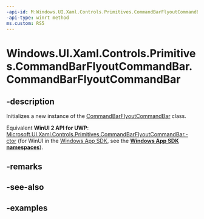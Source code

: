 ```yaml
---
-api-id: M:Windows.UI.Xaml.Controls.Primitives.CommandBarFlyoutCommandBar.#ctor
-api-type: winrt method
ms.custom: RS5
---
```


<!-- Method syntax.
public CommandBarFlyoutCommandBar.CommandBarFlyoutCommandBar()
-->

# Windows.UI.Xaml.Controls.Primitives.CommandBarFlyoutCommandBar.CommandBarFlyoutCommandBar

## -description

Initializes a new instance of the [CommandBarFlyoutCommandBar](commandbarflyoutcommandbar.md) class.

Equivalent **WinUI 2 API for UWP**: [Microsoft.UI.Xaml.Controls.Primitives.CommandBarFlyoutCommandBar.-ctor](/windows/winui/api/microsoft.ui.xaml.controls.primitives.commandbarflyoutcommandbar.-ctor) (for WinUI in the [Windows App SDK](/windows/apps/windows-app-sdk/), see the **[Windows App SDK namespaces](/windows/windows-app-sdk/api/winrt/)**).

## -remarks

## -see-also

## -examples

